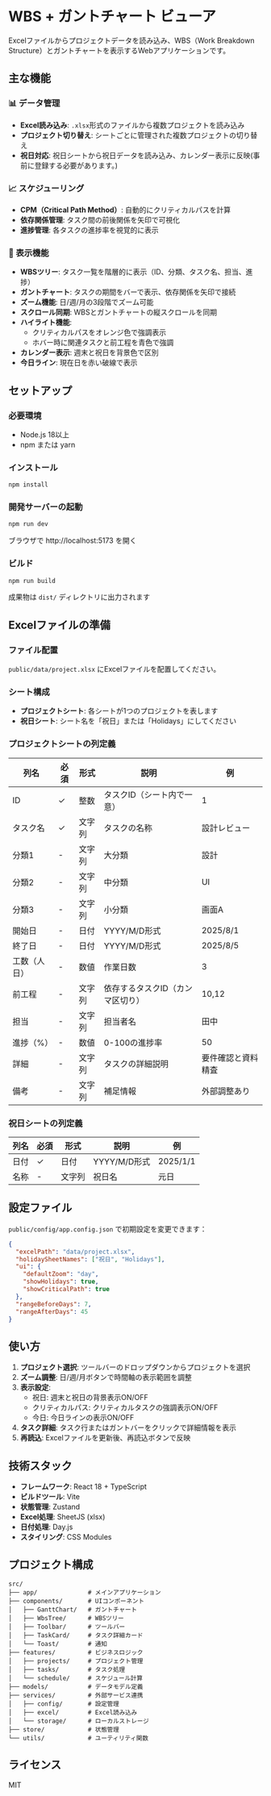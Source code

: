# WBS + ガントチャート ビューア

Excelファイルからプロジェクトデータを読み込み、WBS（Work Breakdown Structure）とガントチャートを表示するWebアプリケーションです。

## 主な機能

### 📊 データ管理
- **Excel読み込み**: `.xlsx`形式のファイルから複数プロジェクトを読み込み
- **プロジェクト切り替え**: シートごとに管理された複数プロジェクトの切り替え
- **祝日対応**: 祝日シートから祝日データを読み込み、カレンダー表示に反映(事前に登録する必要があります。)

### 📈 スケジューリング
- **CPM（Critical Path Method）**: 自動的にクリティカルパスを計算
- **依存関係管理**: タスク間の前後関係を矢印で可視化
- **進捗管理**: 各タスクの進捗率を視覚的に表示

### 🎨 表示機能
- **WBSツリー**: タスク一覧を階層的に表示（ID、分類、タスク名、担当、進捗）
- **ガントチャート**: タスクの期間をバーで表示、依存関係を矢印で接続
- **ズーム機能**: 日/週/月の3段階でズーム可能
- **スクロール同期**: WBSとガントチャートの縦スクロールを同期
- **ハイライト機能**: 
  - クリティカルパスをオレンジ色で強調表示
  - ホバー時に関連タスクと前工程を青色で強調
- **カレンダー表示**: 週末と祝日を背景色で区別
- **今日ライン**: 現在日を赤い破線で表示

## セットアップ

### 必要環境
- Node.js 18以上
- npm または yarn

### インストール
```bash
npm install
```

### 開発サーバーの起動
```bash
npm run dev
```
ブラウザで http://localhost:5173 を開く

### ビルド
```bash
npm run build
```
成果物は `dist/` ディレクトリに出力されます

## Excelファイルの準備

### ファイル配置
`public/data/project.xlsx` にExcelファイルを配置してください。

### シート構成
- **プロジェクトシート**: 各シートが1つのプロジェクトを表します
- **祝日シート**: シート名を「祝日」または「Holidays」にしてください

### プロジェクトシートの列定義

| 列名 | 必須 | 形式 | 説明 | 例 |
|---|---|---|---|---|
| ID | ✓ | 整数 | タスクID（シート内で一意） | 1 |
| タスク名 | ✓ | 文字列 | タスクの名称 | 設計レビュー |
| 分類1 | - | 文字列 | 大分類 | 設計 |
| 分類2 | - | 文字列 | 中分類 | UI |
| 分類3 | - | 文字列 | 小分類 | 画面A |
| 開始日 | - | 日付 | YYYY/M/D形式 | 2025/8/1 |
| 終了日 | - | 日付 | YYYY/M/D形式 | 2025/8/5 |
| 工数（人日） | - | 数値 | 作業日数 | 3 |
| 前工程 | - | 文字列 | 依存するタスクID（カンマ区切り） | 10,12 |
| 担当 | - | 文字列 | 担当者名 | 田中 |
| 進捗（%） | - | 数値 | 0-100の進捗率 | 50 |
| 詳細 | - | 文字列 | タスクの詳細説明 | 要件確認と資料精査 |
| 備考 | - | 文字列 | 補足情報 | 外部調整あり |

### 祝日シートの列定義

| 列名 | 必須 | 形式 | 説明 | 例 |
|---|---|---|---|---|
| 日付 | ✓ | 日付 | YYYY/M/D形式 | 2025/1/1 |
| 名称 | - | 文字列 | 祝日名 | 元日 |

## 設定ファイル

`public/config/app.config.json` で初期設定を変更できます：

```json
{
  "excelPath": "data/project.xlsx",
  "holidaySheetNames": ["祝日", "Holidays"],
  "ui": {
    "defaultZoom": "day",
    "showHolidays": true,
    "showCriticalPath": true
  },
  "rangeBeforeDays": 7,
  "rangeAfterDays": 45
}
```

## 使い方

1. **プロジェクト選択**: ツールバーのドロップダウンからプロジェクトを選択
2. **ズーム調整**: 日/週/月ボタンで時間軸の表示範囲を調整
3. **表示設定**: 
   - 祝日: 週末と祝日の背景表示ON/OFF
   - クリティカルパス: クリティカルタスクの強調表示ON/OFF
   - 今日: 今日ラインの表示ON/OFF
4. **タスク詳細**: タスク行またはガントバーをクリックで詳細情報を表示
5. **再読込**: Excelファイルを更新後、再読込ボタンで反映

## 技術スタック

- **フレームワーク**: React 18 + TypeScript
- **ビルドツール**: Vite
- **状態管理**: Zustand
- **Excel処理**: SheetJS (xlsx)
- **日付処理**: Day.js
- **スタイリング**: CSS Modules

## プロジェクト構成

```
src/
├── app/              # メインアプリケーション
├── components/       # UIコンポーネント
│   ├── GanttChart/   # ガントチャート
│   ├── WbsTree/      # WBSツリー
│   ├── Toolbar/      # ツールバー
│   ├── TaskCard/     # タスク詳細カード
│   └── Toast/        # 通知
├── features/         # ビジネスロジック
│   ├── projects/     # プロジェクト管理
│   ├── tasks/        # タスク処理
│   └── schedule/     # スケジュール計算
├── models/           # データモデル定義
├── services/         # 外部サービス連携
│   ├── config/       # 設定管理
│   ├── excel/        # Excel読み込み
│   └── storage/      # ローカルストレージ
├── store/            # 状態管理
└── utils/            # ユーティリティ関数
```

## ライセンス

MIT
